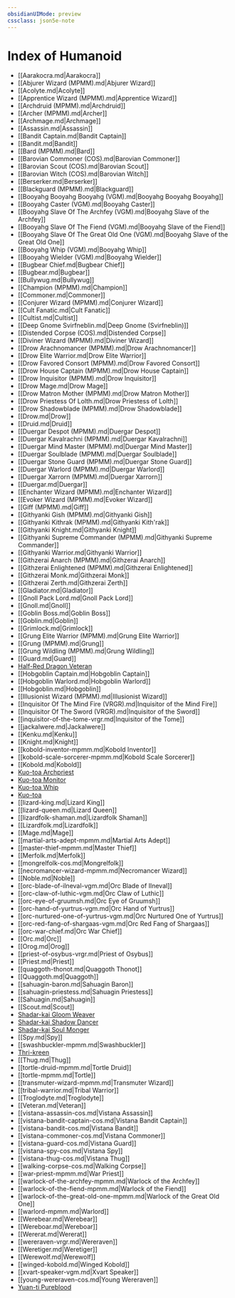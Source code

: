```yaml
---
obsidianUIMode: preview
cssclass: json5e-note
---
```

# Index of Humanoid

- [[Aarakocra.md\|Aarakocra]]
- [[Abjurer Wizard (MPMM).md\|Abjurer Wizard]]
- [[Acolyte.md\|Acolyte]]
- [[Apprentice Wizard (MPMM).md\|Apprentice Wizard]]
- [[Archdruid (MPMM).md\|Archdruid]]
- [[Archer (MPMM).md\|Archer]]
- [[Archmage.md\|Archmage]]
- [[Assassin.md\|Assassin]]
- [[Bandit Captain.md\|Bandit Captain]]
- [[Bandit.md\|Bandit]]
- [[Bard (MPMM).md\|Bard]]
- [[Barovian Commoner (COS).md\|Barovian Commoner]]
- [[Barovian Scout (COS).md\|Barovian Scout]]
- [[Barovian Witch (COS).md\|Barovian Witch]]
- [[Berserker.md\|Berserker]]
- [[Blackguard (MPMM).md\|Blackguard]]
- [[Booyahg Booyahg Booyahg (VGM).md\|Booyahg Booyahg Booyahg]]
- [[Booyahg Caster (VGM).md\|Booyahg Caster]]
- [[Booyahg Slave Of The Archfey (VGM).md\|Booyahg Slave of the Archfey]]
- [[Booyahg Slave Of The Fiend (VGM).md\|Booyahg Slave of the Fiend]]
- [[Booyahg Slave Of The Great Old One (VGM).md\|Booyahg Slave of the Great Old One]]
- [[Booyahg Whip (VGM).md\|Booyahg Whip]]
- [[Booyahg Wielder (VGM).md\|Booyahg Wielder]]
- [[Bugbear Chief.md\|Bugbear Chief]]
- [[Bugbear.md\|Bugbear]]
- [[Bullywug.md\|Bullywug]]
- [[Champion (MPMM).md\|Champion]]
- [[Commoner.md\|Commoner]]
- [[Conjurer Wizard (MPMM).md\|Conjurer Wizard]]
- [[Cult Fanatic.md\|Cult Fanatic]]
- [[Cultist.md\|Cultist]]
- [[Deep Gnome Svirfneblin.md\|Deep Gnome (Svirfneblin)]]
- [[Distended Corpse (COS).md\|Distended Corpse]]
- [[Diviner Wizard (MPMM).md\|Diviner Wizard]]
- [[Drow Arachnomancer (MPMM).md\|Drow Arachnomancer]]
- [[Drow Elite Warrior.md\|Drow Elite Warrior]]
- [[Drow Favored Consort (MPMM).md\|Drow Favored Consort]]
- [[Drow House Captain (MPMM).md\|Drow House Captain]]
- [[Drow Inquisitor (MPMM).md\|Drow Inquisitor]]
- [[Drow Mage.md\|Drow Mage]]
- [[Drow Matron Mother (MPMM).md\|Drow Matron Mother]]
- [[Drow Priestess Of Lolth.md\|Drow Priestess of Lolth]]
- [[Drow Shadowblade (MPMM).md\|Drow Shadowblade]]
- [[Drow.md\|Drow]]
- [[Druid.md\|Druid]]
- [[Duergar Despot (MPMM).md\|Duergar Despot]]
- [[Duergar Kavalrachni (MPMM).md\|Duergar Kavalrachni]]
- [[Duergar Mind Master (MPMM).md\|Duergar Mind Master]]
- [[Duergar Soulblade (MPMM).md\|Duergar Soulblade]]
- [[Duergar Stone Guard (MPMM).md\|Duergar Stone Guard]]
- [[Duergar Warlord (MPMM).md\|Duergar Warlord]]
- [[Duergar Xarrorn (MPMM).md\|Duergar Xarrorn]]
- [[Duergar.md\|Duergar]]
- [[Enchanter Wizard (MPMM).md\|Enchanter Wizard]]
- [[Evoker Wizard (MPMM).md\|Evoker Wizard]]
- [[Giff (MPMM).md\|Giff]]
- [[Githyanki Gish (MPMM).md\|Githyanki Gish]]
- [[Githyanki Kithrak (MPMM).md\|Githyanki Kith'rak]]
- [[Githyanki Knight.md\|Githyanki Knight]]
- [[Githyanki Supreme Commander (MPMM).md\|Githyanki Supreme Commander]]
- [[Githyanki Warrior.md\|Githyanki Warrior]]
- [[Githzerai Anarch (MPMM).md\|Githzerai Anarch]]
- [[Githzerai Enlightened (MPMM).md\|Githzerai Enlightened]]
- [[Githzerai Monk.md\|Githzerai Monk]]
- [[Githzerai Zerth.md\|Githzerai Zerth]]
- [[Gladiator.md\|Gladiator]]
- [[Gnoll Pack Lord.md\|Gnoll Pack Lord]]
- [[Gnoll.md\|Gnoll]]
- [[Goblin Boss.md\|Goblin Boss]]
- [[Goblin.md\|Goblin]]
- [[Grimlock.md\|Grimlock]]
- [[Grung Elite Warrior (MPMM).md\|Grung Elite Warrior]]
- [[Grung (MPMM).md\|Grung]]
- [[Grung Wildling (MPMM).md\|Grung Wildling]]
- [[Guard.md\|Guard]]
- [Half-Red Dragon Veteran](half-red-dragon-veteran.md)
- [[Hobgoblin Captain.md\|Hobgoblin Captain]]
- [[Hobgoblin Warlord.md\|Hobgoblin Warlord]]
- [[Hobgoblin.md\|Hobgoblin]]
- [[Illusionist Wizard (MPMM).md\|Illusionist Wizard]]
- [[Inquisitor Of The Mind Fire (VRGR).md\|Inquisitor of the Mind Fire]]
- [[Inquisitor Of The Sword (VRGR).md\|Inquisitor of the Sword]]
- [[inquisitor-of-the-tome-vrgr.md\|Inquisitor of the Tome]]
- [[jackalwere.md\|Jackalwere]]
- [[Kenku.md\|Kenku]]
- [[Knight.md\|Knight]]
- [[kobold-inventor-mpmm.md\|Kobold Inventor]]
- [[kobold-scale-sorcerer-mpmm.md\|Kobold Scale Sorcerer]]
- [[Kobold.md\|Kobold]]
- [Kuo-toa Archpriest](kuo-toa-archpriest.md)
- [Kuo-toa Monitor](kuo-toa-monitor.md)
- [Kuo-toa Whip](kuo-toa-whip.md)
- [Kuo-toa](kuo-toa.md)
- [[lizard-king.md\|Lizard King]]
- [[lizard-queen.md\|Lizard Queen]]
- [[lizardfolk-shaman.md\|Lizardfolk Shaman]]
- [[Lizardfolk.md\|Lizardfolk]]
- [[Mage.md\|Mage]]
- [[martial-arts-adept-mpmm.md\|Martial Arts Adept]]
- [[master-thief-mpmm.md\|Master Thief]]
- [[Merfolk.md\|Merfolk]]
- [[mongrelfolk-cos.md\|Mongrelfolk]]
- [[necromancer-wizard-mpmm.md\|Necromancer Wizard]]
- [[Noble.md\|Noble]]
- [[orc-blade-of-ilneval-vgm.md\|Orc Blade of Ilneval]]
- [[orc-claw-of-luthic-vgm.md\|Orc Claw of Luthic]]
- [[orc-eye-of-gruumsh.md\|Orc Eye of Gruumsh]]
- [[orc-hand-of-yurtrus-vgm.md\|Orc Hand of Yurtrus]]
- [[orc-nurtured-one-of-yurtrus-vgm.md\|Orc Nurtured One of Yurtrus]]
- [[orc-red-fang-of-shargaas-vgm.md\|Orc Red Fang of Shargaas]]
- [[orc-war-chief.md\|Orc War Chief]]
- [[Orc.md\|Orc]]
- [[Orog.md\|Orog]]
- [[priest-of-osybus-vrgr.md\|Priest of Osybus]]
- [[Priest.md\|Priest]]
- [[quaggoth-thonot.md\|Quaggoth Thonot]]
- [[Quaggoth.md\|Quaggoth]]
- [[sahuagin-baron.md\|Sahuagin Baron]]
- [[sahuagin-priestess.md\|Sahuagin Priestess]]
- [[Sahuagin.md\|Sahuagin]]
- [[Scout.md\|Scout]]
- [Shadar-kai Gloom Weaver](shadar-kai-gloom-weaver-mpmm.md)
- [Shadar-kai Shadow Dancer](shadar-kai-shadow-dancer-mpmm.md)
- [Shadar-kai Soul Monger](shadar-kai-soul-monger-mpmm.md)
- [[Spy.md\|Spy]]
- [[swashbuckler-mpmm.md\|Swashbuckler]]
- [Thri-kreen](thri-kreen.md)
- [[Thug.md\|Thug]]
- [[tortle-druid-mpmm.md\|Tortle Druid]]
- [[tortle-mpmm.md\|Tortle]]
- [[transmuter-wizard-mpmm.md\|Transmuter Wizard]]
- [[tribal-warrior.md\|Tribal Warrior]]
- [[Troglodyte.md\|Troglodyte]]
- [[Veteran.md\|Veteran]]
- [[vistana-assassin-cos.md\|Vistana Assassin]]
- [[vistana-bandit-captain-cos.md\|Vistana Bandit Captain]]
- [[vistana-bandit-cos.md\|Vistana Bandit]]
- [[vistana-commoner-cos.md\|Vistana Commoner]]
- [[vistana-guard-cos.md\|Vistana Guard]]
- [[vistana-spy-cos.md\|Vistana Spy]]
- [[vistana-thug-cos.md\|Vistana Thug]]
- [[walking-corpse-cos.md\|Walking Corpse]]
- [[war-priest-mpmm.md\|War Priest]]
- [[warlock-of-the-archfey-mpmm.md\|Warlock of the Archfey]]
- [[warlock-of-the-fiend-mpmm.md\|Warlock of the Fiend]]
- [[warlock-of-the-great-old-one-mpmm.md\|Warlock of the Great Old One]]
- [[warlord-mpmm.md\|Warlord]]
- [[Werebear.md\|Werebear]]
- [[Wereboar.md\|Wereboar]]
- [[Wererat.md\|Wererat]]
- [[wereraven-vrgr.md\|Wereraven]]
- [[Weretiger.md\|Weretiger]]
- [[Werewolf.md\|Werewolf]]
- [[winged-kobold.md\|Winged Kobold]]
- [[xvart-speaker-vgm.md\|Xvart Speaker]]
- [[young-wereraven-cos.md\|Young Wereraven]]
- [Yuan-ti Pureblood](yuan-ti-pureblood.md)
